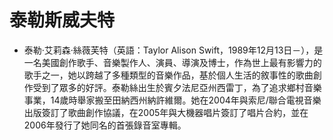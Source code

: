 # 泰勒斯威夫特

- 泰勒·艾莉森·絲薇芙特（英語：Taylor Alison Swift，1989年12月13日－），是一名美國創作歌手、音樂製作人、演員、導演及博士，作為世上最有影響力的歌手之一，她以跨越了多種類型的音樂作品，基於個人生活的敘事性的歌曲創作受到了眾多的好評。泰勒絲出生於賓夕法尼亞州西雷丁，為了追求鄉村音樂事業，14歲時舉家搬至田納西州納許維爾。她在2004年與索尼/聯合電視音樂出版簽訂了歌曲創作協議，在2005年與大機器唱片簽訂了唱片合約，並在2006年發行了她同名的首張錄音室專輯。